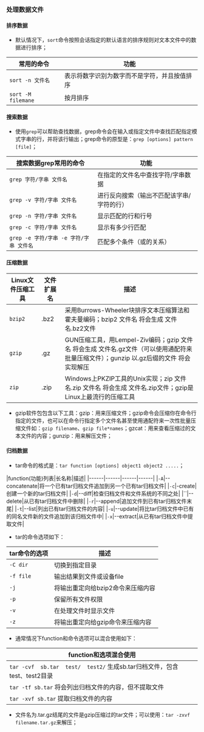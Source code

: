 ### 处理数据文件
#### 排序数据
+ 默认情况下，`sort`命令按照会话指定的默认语言的排序规则对文本文件中的数据进行排序；

|常用的命令|功能|
|------|------|
|`sort -n 文件名`|表示将数字识别为数字而不是字符，并且按值排序|
|`sort -M filemane`|按月排序|

#### 搜索数据
+ 使用`grep`可以帮助查找数据，grep命令会在输入或指定文件中查找匹配指定模式字串的行，并将该行输出；grep命令的原型是：`grep [options] pattern [file]`；

|搜索数据grep常用的命令|功能|
|------|------|
|`grep 字符/字串 文件名`|在指定的文件名中查找字符/字串数据|
|`grep -v 字符/字串 文件名`|进行反向搜索（输出不匹配该字串/字符的行）|
|`grep -n 字符/字串 文件名`|显示匹配的行和行号|
|`grep -c 字符/字串 文件名`|显示有多少行匹配|
|`grep -e 字符/字串 -e 字符/字串 文件名`|匹配多个条件（或的关系）|

#### 压缩数据

|Linux文件压缩工具|文件扩展名|描述|
|------|------|------|
|`bzip2`|.bz2|采用Burrows-Wheeler块排序文本压缩算法和霍夫曼编码；bzip2 文件名 将会生成 文件名.bz2文件|
|`gzip`|.gz|GUN压缩工具，用Lempel-Ziv编码；gzip 文件名 将会生成 文件名.gz文件（可以使用通配符来批量压缩文件）；gunzip 以.gz后缀的文件 将会实现解压|
|`zip`|.zip|Windows上PKZIP工具的Unix实现；zip 文件名.zip 文件名  将会生成 文件名.zip文件；gzip是Linux上最流行的压缩工具|

+ gzip软件包包含以下工具：gzip：用来压缩文件；gzip命令会压缩你在命令行指定的文件，也可以在命令行指定多个文件名甚至使用通配符来一次性批量压缩文件如：`gzip filename`、`gzip file*names`；gzcat：用来查看压缩过的文本文件的内容；gunzip：用来解压文件；

#### 归档数据
+ tar命令的格式是：`tar function [options] object1 object2 .....`；

|function(功能)列表|长名称|描述|
|------|------|------|------|
|`-A`|--concatenate|将一个已有tar归档文件追加到另一个已有tar归档文件|
|`-c`|-create|创建一个新的tar归档文件|
|`-d`|--diff|检查归档文件和文件系统的不同之处|
|``|--delete|从已有tar归档文件中删除|
|`-r`|--append|追加文件到已有tar归档文件末尾|
|`-t`|--list|列出已有tar归档文件的内容|
|`-u`|--update|将比tar归档文件中已有的同名文件新的文件追加到该归档文件中|
|`-x`|--extract|从已有tar归档文件中提取文件|

+ tar的命令选项如下：

|tar命令的选项|描述|
|------|------|
|`-C dir`|切换到指定目录|
|`-f file`|输出结果到文件或设备file|
|`-j`|将输出重定向给bzip2命令来压缩内容|
|`-p`|保留所有文件权限|
|`-v`|在处理文件时显示文件|
|`-z`|将输出重定向给gzip命令来压缩内容|

+ 通常情况下function和命令选项可以混合使用如下：

|function和选项混合使用|
|------|
|`tar -cvf  sb.tar  test/  test2/`   生成sb.tar归档文件，包含test、test2目录|
|`tar -tf sb.tar` 将会列出归档文件的内容，但不提取文件|
|`tar -xvf sb.tar`  提取归档文件的内容|

+ 文件名为.tar.gz结尾的文件是gzip压缩过的tar文件；可以使用：`tar -zxvf filename.tar.gz`来解压；
